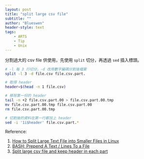 ```yaml
---
layout: post
title: "split large csv file"
subtitle: ""
author: "Blueswen"
header-style: text
tags:
    - ARTS
    - Tip
    - Unix
---
```


分割過大的 csv file 供使用，先使用 `split` 切分，再透過 `sed` 插入標頭。

```bash
# -l 每 3 行切分，-d 改用數字編碼分割後檔案
split -l 3 -d file.csv file.csv.part.

# 取得 header
header=$(head -n 1 file.csv)

# 移除第一份的 header
tail -n +2 file.csv.part.00 > file.csv.part.00.tmp
mv file.csv.part.00.tmp file.csv.part.00
rm file.csv.part.00.tmp

# 切割後的資料在第一行都加上 header
sed -i '1i$header' file.csv.part.*
```

Reference:

1. [How to Split Large Text File into Smaller Files in Linux](https://linoxide.com/linux-how-to/split-large-text-file-smaller-files-linux/)
2. [BASH: Prepend A Text / Lines To a File](https://www.cyberciti.biz/faq/bash-prepend-text-lines-to-file/)
3. [Split large csv file and keep header in each part](https://stackoverflow.com/a/37386401)

